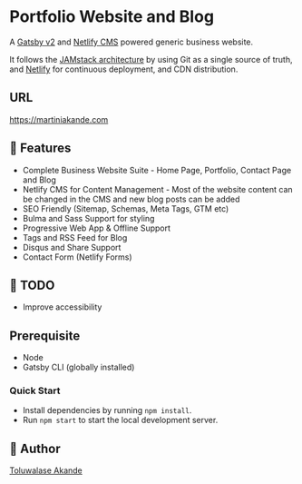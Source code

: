# Portfolio Website and Blog
A [Gatsby v2](https://www.gatsbyjs.org/) and [Netlify CMS](https://www.netlifycms.org) powered generic business website.

It follows the [JAMstack architecture](https://jamstack.org) by using Git as a single source of truth, and [Netlify](https://www.netlify.com) for continuous deployment, and CDN distribution.

## URL
https://martiniakande.com

## :rocket: Features
* Complete Business Website Suite - Home Page, Portfolio, Contact Page and Blog
* Netlify CMS for Content Management - Most of the website content can be changed in the CMS and new blog posts can be added
* SEO Friendly (Sitemap, Schemas, Meta Tags, GTM etc)
* Bulma and Sass Support for styling
* Progressive Web App & Offline Support
* Tags and RSS Feed for Blog
* Disqus and Share Support
* Contact Form (Netlify Forms)

## :snail: TODO
* Improve accessibility 

## Prerequisite
* Node
* Gatsby CLI (globally installed)

### Quick Start
* Install dependencies by running `npm install`.
* Run `npm start` to start the local development server.

## :bearded_person: Author
[Toluwalase Akande](https://thelias.netlify.app/)
